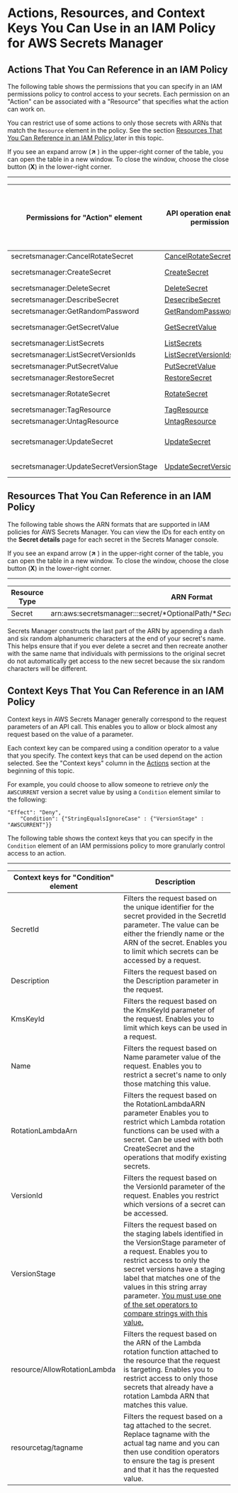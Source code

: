 # Actions, Resources, and Context Keys You Can Use in an IAM Policy for AWS Secrets Manager<a name="reference_iam-permissions"></a>

## Actions That You Can Reference in an IAM Policy<a name="iam-actions"></a>

The following table shows the permissions that you can specify in an IAM permissions policy to control access to your secrets\. Each permission on an "Action" can be associated with a "Resource" that specifies what the action can work on\. 

You can restrict use of some actions to only those secrets with ARNs that match the `Resource` element in the policy\. See the section [Resources That You Can Reference in an IAM Policy ](#iam-resources) later in this topic\.

If you see an expand arrow \(**↗** \) in the upper\-right corner of the table, you can open the table in a new window\. To close the window, choose the close button \(**X**\) in the lower\-right corner\.


****  

|  Permissions for "Action" element  |  API operation enabled by permission  |  Resource ARNs that can be used a "Resource" with this action  |  Context keys that can be used with this action  | 
| --- | --- | --- | --- | 
|  secretsmanager:CancelRotateSecret  |  [CancelRotateSecret](http://docs.aws.amazon.com/secretsmanager/latest/apireference/API_CancelRotateSecret.html)  |  [Secret](#iam-resources-secret)  |  [SecretId](#iam-contextkey-secretid)  | 
|  secretsmanager:CreateSecret  |  [CreateSecret](http://docs.aws.amazon.com/secretsmanager/latest/apireference/API_CreateSecret.html)  |  |  [Name](#iam-contextkey-name) [Description](#iam-contextkey-description) [KmsKeyId](#iam-contextkey-kmskeyid)  | 
|  secretsmanager:DeleteSecret  |  [DeleteSecret](http://docs.aws.amazon.com/secretsmanager/latest/apireference/API_DeleteSecret.html)  |  [Secret](#iam-resources-secret)  |  [SecretId](#iam-contextkey-secretid) [VersionId](#iam-contextkey-versionid)  | 
|  secretsmanager:DescribeSecret  |  [DesecribeSecret](http://docs.aws.amazon.com/secretsmanager/latest/apireference/API_DescribeSecret.html)  |  [Secret](#iam-resources-secret)  |  [SecretId](#iam-contextkey-secretid)  | 
|  secretsmanager:GetRandomPassword  |  [GetRandomPassword](http://docs.aws.amazon.com/secretsmanager/latest/apireference/API_GetRandomPassword.html)  |  |  | 
|  secretsmanager:GetSecretValue  |  [GetSecretValue](http://docs.aws.amazon.com/secretsmanager/latest/apireference/API_GetSecretValue.html)  |  [Secret](#iam-resources-secret)  |  [SecretId](#iam-contextkey-secretid) [VersionId](#iam-contextkey-versionid) [VersionStage](#iam-contextkey-versionstage)  | 
|  secretsmanager:ListSecrets  |  [ListSecrets](http://docs.aws.amazon.com/secretsmanager/latest/apireference/API_ListSecrets.html)  |  |  | 
|  secretsmanager:ListSecretVersionIds  |  [ListSecretVersionIds](http://docs.aws.amazon.com/secretsmanager/latest/apireference/API_ListSecretVersionIds.html)  |  [Secret](#iam-resources-secret)  |  [SecretId](#iam-contextkey-secretid)  | 
|  secretsmanager:PutSecretValue  |  [PutSecretValue](http://docs.aws.amazon.com/secretsmanager/latest/apireference/API_PutSecretValue.html)  |  [Secret](#iam-resources-secret)  |  [SecretId](#iam-contextkey-secretid)  | 
|  secretsmanager:RestoreSecret  |  [RestoreSecret](http://docs.aws.amazon.com/secretsmanager/latest/apireference/API_RestoreSecret.html)  |  [Secret](#iam-resources-secret)  |  [SecretId](#iam-contextkey-secretid)  | 
|  secretsmanager:RotateSecret  |  [RotateSecret](http://docs.aws.amazon.com/secretsmanager/latest/apireference/API_RotateSecret.html)  |  [Secret](#iam-resources-secret)  |  [SecretId](#iam-contextkey-secretid) [RotationLambdaArn](#iam-contextkey-rotationlambdaarn)  | 
|  secretsmanager:TagResource  |  [TagResource](http://docs.aws.amazon.com/secretsmanager/latest/apireference/API_TagResource.html)  |  [Secret](#iam-resources-secret)  |  [SecretId](#iam-contextkey-secretid)  | 
|  secretsmanager:UntagResource  |  [UntagResource](http://docs.aws.amazon.com/secretsmanager/latest/apireference/API_UntagResource.html)  |  [Secret](#iam-resources-secret)  |  [SecretId](#iam-contextkey-secretid)  | 
|  secretsmanager:UpdateSecret  |  [UpdateSecret](http://docs.aws.amazon.com/secretsmanager/latest/apireference/API_UpdateSecret.html)  |  [Secret](#iam-resources-secret)  |  [SecretId](#iam-contextkey-secretid) [Description](#iam-contextkey-description) [KmsKeyId](#iam-contextkey-kmskeyid)  | 
|  secretsmanager:UpdateSecretVersionStage  |  [UpdateSecretVersionStage](http://docs.aws.amazon.com/secretsmanager/latest/apireference/API_UpdateSecretVersionStage.html)  |  [Secret](#iam-resources-secret)  |  [SecretId](#iam-contextkey-secretid) [VersionStage](#iam-contextkey-versionstage)  | 

## Resources That You Can Reference in an IAM Policy<a name="iam-resources"></a>

The following table shows the ARN formats that are supported in IAM policies for AWS Secrets Manager\. You can view the IDs for each entity on the **Secret details** page for each secret in the Secrets Manager console\.

If you see an expand arrow \(**↗** \) in the upper\-right corner of the table, you can open the table in a new window\. To close the window, choose the close button \(**X**\) in the lower\-right corner\.<a name="iam-resources-secret"></a>


****  

| Resource Type | ARN Format | 
| --- | --- | 
|  Secret |  arn:aws:secretsmanager:*<Region>*:*<AccountId>*:secret/*OptionalPath/**SecretName*\-*6RandomCharacters*  | 

Secrets Manager constructs the last part of the ARN by appending a dash and six random alphanumeric characters at the end of your secret's name\. This helps ensure that if you ever delete a secret and then recreate another with the same name that individuals with permissions to the original secret do not automatically get access to the new secret because the six random characters will be different\.

## Context Keys That You Can Reference in an IAM Policy<a name="iam-contextkeys"></a>

Context keys in AWS Secrets Manager generally correspond to the request parameters of an API call\. This enables you to allow or block almost any request based on the value of a parameter\.

Each context key can be compared using a condition operator to a value that you specify\. The context keys that can be used depend on the action selected\. See the "Context keys" column in the [Actions](#iam-actions) section at the beginning of this topic\.

For example, you could choose to allow someone to retrieve *only* the `AWSCURRENT` version a secret value by using a `Condition` element similar to the following:

```
"Effect": "Deny",
    "Condition": {"StringEqualsIgnoreCase" : {"VersionStage" : "AWSCURRENT"}}
```

The following table shows the context keys that you can specify in the `Condition` element of an IAM permissions policy to more granularly control access to an action\.


****  

|  Context keys for "Condition" element  | Description | 
| --- | --- | 
|   SecretId  |  Filters the request based on the unique identifier for the secret provided in the SecretId parameter\. The value can be either the friendly name or the ARN of the secret\. Enables you to limit which secrets can be accessed by a request\.  | 
|   Description  |  Filters the request based on the Description parameter in the request\.  | 
|   KmsKeyId  |  Filters the request based on the KmsKeyId parameter of the request\. Enables you to limit which keys can be used in a request\.  | 
|   Name  |  Filters the request based on Name parameter value of the request\. Enables you to restrict a secret's name to only those matching this value\.  | 
|   RotationLambdaArn  |  Filters the request based on the RotationLambdaARN parameter Enables you to restrict which Lambda rotation functions can be used with a secret\. Can be used with both CreateSecret and the operations that modify existing secrets\.  | 
|   VersionId  |  Filters the request based on the VersionId parameter of the request\. Enables you restrict which versions of a secret can be accessed\.   | 
|   VersionStage  |  Filters the request based on the staging labels identified in the VersionStage parameter of a request\. Enables you to restrict access to only the secret versions have a staging label that matches one of the values in this string array parameter\. [You must use one of the set operators to compare strings with this value\.](http://docs.aws.amazon.com/IAM/latest/UserGuide/reference_policies_multi-value-conditions.html)  | 
|   resource/AllowRotationLambda  | Filters the request based on the ARN of the Lambda rotation function attached to the resource that the request is targeting\. Enables you to restrict access to only those secrets that already have a rotation Lambda ARN that matches this value\. | 
| resourcetag/tagname | Filters the request based on a tag attached to the secret\. Replace tagname with the actual tag name and you can then use condition operators to ensure the tag is present and that it has the requested value\. | 